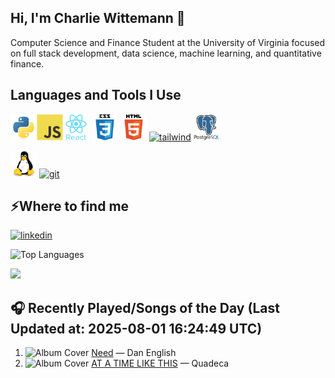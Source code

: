 ## Hi, I'm Charlie Wittemann 🤙

Computer Science and Finance Student at the University of Virginia focused on full stack development, data science, machine learning, and quantitative finance. 

<!--
**charleswittemann23/charleswittemann23** is a ✨ _special_ ✨ repository because its `README.md` (this file) appears on your GitHub profile.

Here are some ideas to get you started:

- 🔭 I’m currently working on ...
- 🌱 I’m currently learning ...
- 👯 I’m looking to collaborate on ...
- 🤔 I’m looking for help with ...
- 💬 Ask me about ...
- 📫 How to reach me: ...
- 😄 Pronouns: ...
- ⚡ Fun fact: ...

- To do: add spotify web-player/listening to now
-->

<h2> Languages and Tools I Use</h2>

<p><a target="_blank" href="https://raw.githubusercontent.com/devicons/devicon/master/icons/python/python-original.svg" style="display: inline-block;"><img src="https://raw.githubusercontent.com/devicons/devicon/master/icons/python/python-original.svg" alt="python" width="42" height="42" /></a><a target="_blank" href="https://raw.githubusercontent.com/devicons/devicon/master/icons/javascript/javascript-original.svg" style="display: inline-block;"><img src="https://raw.githubusercontent.com/devicons/devicon/master/icons/javascript/javascript-original.svg" alt="javascript" width="42" height="42" /></a><a target="_blank" href="https://raw.githubusercontent.com/devicons/devicon/master/icons/react/react-original-wordmark.svg" style="display: inline-block;"><img src="https://raw.githubusercontent.com/devicons/devicon/master/icons/react/react-original-wordmark.svg" alt="react" width="42" height="42" /></a>
<a target="_blank" href="https://raw.githubusercontent.com/devicons/devicon/master/icons/css3/css3-original-wordmark.svg" style="display: inline-block;"><img src="https://raw.githubusercontent.com/devicons/devicon/master/icons/css3/css3-original-wordmark.svg" alt="css3" width="42" height="42" /></a>
<a target="_blank" href="https://raw.githubusercontent.com/devicons/devicon/master/icons/html5/html5-original-wordmark.svg" style="display: inline-block;"><img src="https://raw.githubusercontent.com/devicons/devicon/master/icons/html5/html5-original-wordmark.svg" alt="html5" width="42" height="42" /></a>
<a target="_blank" href="https://www.vectorlogo.zone/logos/tailwindcss/tailwindcss-icon.svg" style="display: inline-block;"><img src="https://www.vectorlogo.zone/logos/tailwindcss/tailwindcss-icon.svg" alt="tailwind" width="42" height="42" /></a>
<a target="_blank" href="https://raw.githubusercontent.com/devicons/devicon/master/icons/postgresql/postgresql-original-wordmark.svg" style="display: inline-block;"><img src="https://raw.githubusercontent.com/devicons/devicon/master/icons/postgresql/postgresql-original-wordmark.svg" alt="postgresql" width="42" height="42" /></a>

<a target="_blank" href="https://raw.githubusercontent.com/devicons/devicon/master/icons/linux/linux-original.svg" style="display: inline-block;"><img src="https://raw.githubusercontent.com/devicons/devicon/master/icons/linux/linux-original.svg" alt="linux" width="42" height="42" /></a>
<a target="_blank" href="https://www.vectorlogo.zone/logos/git-scm/git-scm-icon.svg" style="display: inline-block;"><img src="https://www.vectorlogo.zone/logos/git-scm/git-scm-icon.svg" alt="git" width="42" height="42" /></a></p>
<h2>⚡Where to find me</h2>
<p>
<a target="_blank" href="https://www.linkedin.com/in/charleswittemann" style="display: inline-block;"><img src="https://img.shields.io/badge/linkedin-logo?style=for-the-badge&logo=linkedin&logoColor=white&color=%230a77b6" alt="linkedin" /></a></p>


![Top Languages](https://github-readme-stats.vercel.app/api/top-langs?username=charleswittemann23&show_icons=true&locale=en&layout=compact)

![](https://komarev.com/ghpvc/?username=charleswittemann23&color=blue&style=for-the-badge)



## 🎧 Recently Played/Songs of the Day (Last Updated at: 2025-08-01 16:24:49 UTC)

<!--SPOTIFY_START-->
1. <img src="https://i.scdn.co/image/ab67616d00004851ae1035c4dc26152c8653eb36" alt="Album Cover" width="48" height="48" /> [Need](https://open.spotify.com/track/0JHh2TRXWgotlIhgkiR5A3) — Dan English
2. <img src="https://i.scdn.co/image/ab67616d00004851428bec3d665ac543abc1905b" alt="Album Cover" width="48" height="48" /> [AT A TIME LIKE THIS](https://open.spotify.com/track/7tJ8jCSe5XPIkRluGfZTu3) — Quadeca
<!--SPOTIFY_END-->
